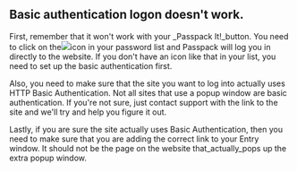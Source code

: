 ## Basic authentication logon doesn't work.

First, remember that it won't work with your _Passpack It!_button. You need to click on the![](https://support.passpack.com/hc/en-us/article_attachments/200193845/basicauthicon.jpg)icon in your password list and Passpack will log you in directly to the website. If you don't have an icon like that in your list, you need to set up the basic authentication first.

Also, you need to make sure that the site you want to log into actually uses HTTP Basic Authentication. Not all sites that use a popup window are basic authentication. If you're not sure, just contact support with the link to the site and we'll try and help you figure it out.

Lastly, if you are sure the site actually uses Basic Authentication, then you need to make sure that you are adding the correct link to your Entry window. It should not be the page on the website that_actually_pops up the extra popup window.

